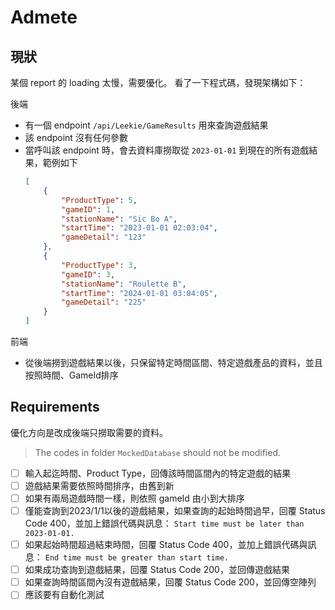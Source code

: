 # Admete


## 現狀

某個 report 的 loading 太慢，需要優化。
看了一下程式碼，發現架構如下：

後端
* 有一個 endpoint `/api/Leekie/GameResults` 用來查詢遊戲結果
* 該 endpoint 沒有任何參數
* 當呼叫該 endpoint 時，會去資料庫撈取從 `2023-01-01` 到現在的所有遊戲結果，範例如下
    ```json
    [
        {
            "ProductType": 5,
            "gameID": 1,
            "stationName": "Sic Bo A",
            "startTime": "2023-01-01 02:03:04",
            "gameDetail": "123"
        },
        {
            "ProductType": 3,
            "gameID": 3,
            "stationName": "Roulette B",
            "startTime": "2024-01-01 03:04:05",
            "gameDetail": "225"
        }
    ]
    ```

前端
* 從後端撈到遊戲結果以後，只保留特定時間區間、特定遊戲產品的資料，並且按照時間、GameId排序

## Requirements

優化方向是改成後端只撈取需要的資料。

> The codes in folder `MockedDatabase` should not be modified.

- [ ] 輸入起迄時間、Product Type，回傳該時間區間內的特定遊戲的結果
- [ ] 遊戲結果需要依照時間排序，由舊到新
- [ ] 如果有兩局遊戲時間一樣，則依照 gameId 由小到大排序
- [ ] 僅能查詢到2023/1/1以後的遊戲結果，如果查詢的起始時間過早，回覆 Status Code 400，並加上錯誤代碼與訊息： `Start time must be later than 2023-01-01.`
- [ ] 如果起始時間超過結束時間，回覆 Status Code 400，並加上錯誤代碼與訊息： `End time must be greater than start time.`
- [ ] 如果成功查詢到遊戲結果，回覆 Status Code 200，並回傳遊戲結果
- [ ] 如果查詢時間區間內沒有遊戲結果，回覆 Status Code 200，並回傳空陣列
- [ ] 應該要有自動化測試
